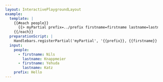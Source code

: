 ```yaml
---
layout: InteractivePlaygroundLayout
example:
  template: |
    {{#each people}}
      {{> myPartial prefix=../prefix firstname=firstname lastname=lastname}}.
    {{/each}}
  preparationScript: |
    Handlebars.registerPartial('myPartial', '{{prefix}}, {{firstname}} {{lastname}}');
  input:
    people:
      - firstname: Nils
        lastname: Knappmeier
      - firstname: Yehuda
        lastname: Katz
    prefix: Hello
---
```


